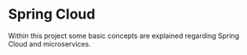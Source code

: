 # Spring Cloud 
Within this project some basic concepts are explained regarding Spring Cloud and microservices.

